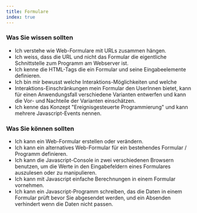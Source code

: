 ```yaml
--- 
title: Formulare
index: true
---
```


### Was Sie wissen sollten

* Ich verstehe wie Web-Formulare mit URLs zusammen hängen.
* Ich weiss, dass die URL und nicht das Formular die eigentliche Schnittstelle zum Programm am Webserver ist.
* Ich kenne die  HTML-Tags die ein Formular und seine Eingabeelemente definieren.
* Ich bin mir bewusst welche Interaktions-Möglichkeiten und welche
* Interaktions-Einschränkungen mein Formular den UserInnen bietet, kann für einen Anwendungsfall verschiedene Varianten entwerfen und kann die Vor- und Nachteile der Varianten einschätzen.
* Ich kenne das Konzept "Ereignisgesteuerte Programmierung" und kann mehrere Javascript-Events nennen.

### Was Sie können sollten
* Ich kann ein Web-Formular erstellen oder verändern.
* Ich kann ein alternatives Web-Formular für ein bestehendes Formular / Programm definieren.
* Ich kann die Javascript-Console in zwei verschiedenen Browsern benutzen, um die Werte in den Eingabefeldern eines Formulares auszulesen oder zu manipulieren.
* Ich kann mit Javascript einfache Berechnungen in einem Formular vornehmen.
* Ich kann ein Javascript-Programm schreiben, das die Daten in einem Formular prüft bevor Sie abgesendet werden, und ein Absenden verhindert wenn die Daten nicht passen.


